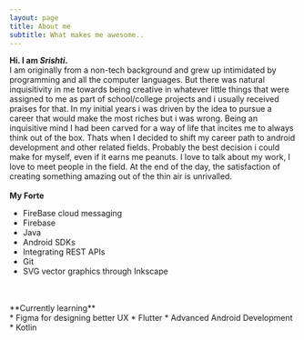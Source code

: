 ```yaml
---
layout: page
title: About me
subtitle: What makes me awesome..
---
```


**Hi. I am _Srishti_.** <br/>
I am originally from a non-tech background and grew up intimidated by programming and all the computer languages. But there was natural inquisitivity in me towards being creative in whatever little things that were assigned to me as part of school/college projects and i usually received praises for that. In my initial years i was driven by the idea to pursue a career that would make the most riches but i was wrong. Being an inquisitive mind I had been carved for a way of life that incites me to always think out of the box. Thats when I decided to shift my career path to android development and other related fields. Probably the best decision i could make for myself, even if it earns me peanuts. I love to talk about my work, I love to meet people in the field. At the end of the day, the satisfaction of creating something amazing out of   the thin air is unrivalled.<br/>
<br/>
**My Forte**</br>
* FireBase cloud messaging
* Firebase
* Java
* Android SDKs
* Integrating REST APIs
* Git
* SVG vector graphics through Inkscape
</br>
<br/>
**Currently learning**</br>
* Figma for designing better UX
* Flutter
* Advanced Android Development
* Kotlin



